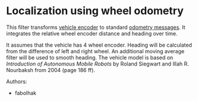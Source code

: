 # Localization using wheel odometry
This filter transforms [vehicle encoder](https://github.com/tum-phoenix/drive_ros_msgs/blob/master/msg/VehicleEncoder.msg) to standard [odometry messages](http://docs.ros.org/api/nav_msgs/html/msg/Odometry.html). It integrates the relative wheel encoder distance and heading over time.

It assumes that the vehicle has 4 wheel encoder. Heading will be calculated from the difference of left and right wheel. An additional moving average filter will be used to smooth heading. The vehicle model is based on *Introduction of Autonomous Mobile Robots* by Roland Siegwart and Illah R. Nourbaksh from 2004 (page 186 ff).


Authors:
* fabolhak
